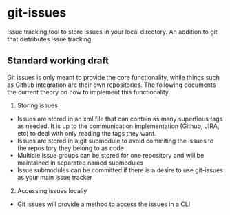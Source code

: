 # git-issues
Issue tracking tool to store issues in your local directory. An addition to git that distributes issue tracking.

## Standard working draft
Git issues is only meant to provide the core functionality, while things such as Github integration are their own
repositories. The following documents the current theory on how to implement this functionality.

1. Storing issues
* Issues are stored in an xml file that can contain as many superflous tags as needed. It is up to the communication
implementation (Github, JIRA, etc) to deal with only reading the tags they want.
* Issues are stored in a git submodule to avoid commiting the issues to the repository they belong to as code
* Multiple issue groups can be stored for one repository and will be maintained in separated named submodules
* Issue submodules can be committed if there is a desire to use git-issues as your main issue  tracker
2. Accessing issues locally
* Git issues will provide a method to access the issues in a CLI
